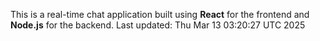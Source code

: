 This is a real-time chat application built using **React** for the frontend and **Node.js** for the backend.
Last updated: Thu Mar 13 03:20:27 UTC 2025
